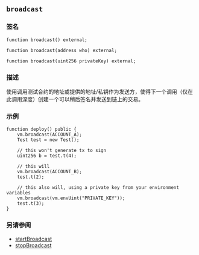 ## `broadcast`

### 签名

```solidity
function broadcast() external;
```

```solidity
function broadcast(address who) external;
```

```solidity
function broadcast(uint256 privateKey) external;
```

### 描述

使用调用测试合约的地址或提供的地址/私钥作为发送方，使得下一个调用（仅在此调用深度）创建一个可以稍后签名并发送到链上的交易。

### 示例

```solidity
function deploy() public {
    vm.broadcast(ACCOUNT_A);
    Test test = new Test();

    // this won't generate tx to sign
    uint256 b = test.t(4);

    // this will
    vm.broadcast(ACCOUNT_B);
    test.t(2);

    // this also will, using a private key from your environment variables
    vm.broadcast(vm.envUint("PRIVATE_KEY"));
    test.t(3);
} 
```

### 另请参阅

- [startBroadcast](./start-broadcast.md)
- [stopBroadcast](./stop-broadcast.md) 